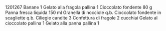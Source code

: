 1201267
Banane 1
Gelato alla fragola pallina 1
Cioccolato fondente 80 g
Panna fresca liquida 150 ml
Granella di nocciole q.b.
Cioccolato fondente in scagliette q.b.
Ciliegie candite 3
Confettura di fragole 2 cucchiai
Gelato al cioccolato pallina 1
Gelato alla panna pallina 1
